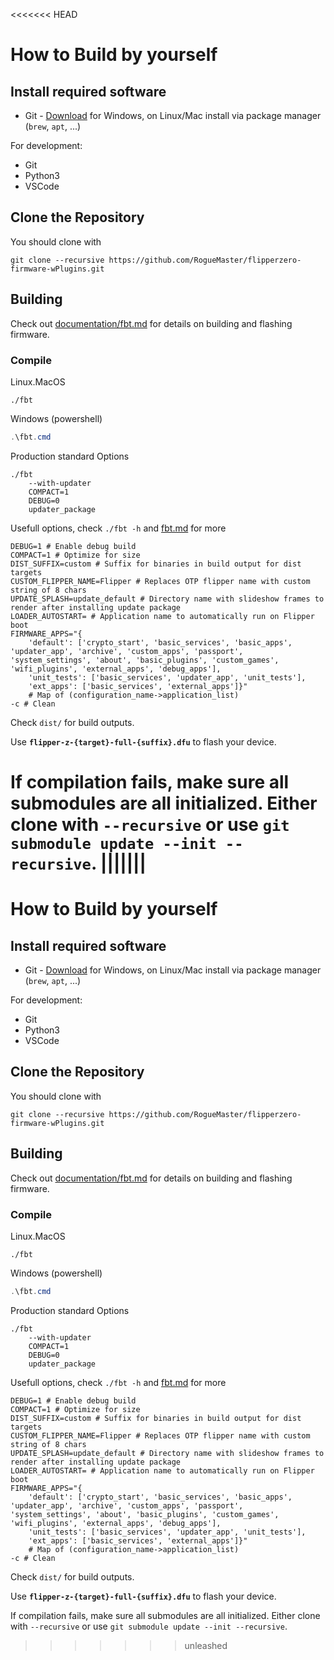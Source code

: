 <<<<<<< HEAD

# How to Build by yourself

## Install required software

- Git - [Download](https://git-scm.com/downloads) for Windows, on Linux/Mac install via package manager (`brew`, `apt`, ...)

For development:

- Git
- Python3
- VSCode

## Clone the Repository

You should clone with

```shell
git clone --recursive https://github.com/RogueMaster/flipperzero-firmware-wPlugins.git
```

## Building

Check out [documentation/fbt.md](documentation/fbt.md) for details on building and flashing firmware.

### Compile

Linux.MacOS

```shell
./fbt
```

Windows (powershell)

```powershell
.\fbt.cmd
```

Production standard Options

```shell
./fbt
	--with-updater
	COMPACT=1
	DEBUG=0
	updater_package
```

Usefull options, check `./fbt -h` and [fbt.md](documentation/fbt.md) for more

```shell
DEBUG=1 # Enable debug build
COMPACT=1 # Optimize for size
DIST_SUFFIX=custom # Suffix for binaries in build output for dist targets
CUSTOM_FLIPPER_NAME=Flipper # Replaces OTP flipper name with custom string of 8 chars
UPDATE_SPLASH=update_default # Directory name with slideshow frames to render after installing update package
LOADER_AUTOSTART= # Application name to automatically run on Flipper boot
FIRMWARE_APPS="{
	'default': ['crypto_start', 'basic_services', 'basic_apps', 'updater_app', 'archive', 'custom_apps', 'passport', 'system_settings', 'about', 'basic_plugins', 'custom_games', 'wifi_plugins', 'external_apps', 'debug_apps'],
	'unit_tests': ['basic_services', 'updater_app', 'unit_tests'],
	'ext_apps': ['basic_services', 'external_apps']}"
	# Map of (configuration_name->application_list)
-c # Clean
```

Check `dist/` for build outputs.

Use **`flipper-z-{target}-full-{suffix}.dfu`** to flash your device.

If compilation fails, make sure all submodules are all initialized. Either clone with `--recursive` or use `git submodule update --init --recursive`.
|||||||
=======

# How to Build by yourself

## Install required software

- Git - [Download](https://git-scm.com/downloads) for Windows, on Linux/Mac install via package manager (`brew`, `apt`, ...)

For development:

- Git
- Python3
- VSCode

## Clone the Repository

You should clone with

```shell
git clone --recursive https://github.com/RogueMaster/flipperzero-firmware-wPlugins.git
```

## Building

Check out [documentation/fbt.md](fbt.md) for details on building and flashing firmware.

### Compile

Linux.MacOS

```shell
./fbt
```

Windows (powershell)

```powershell
.\fbt.cmd
```

Production standard Options

```shell
./fbt
	--with-updater
	COMPACT=1
	DEBUG=0
	updater_package
```

Usefull options, check `./fbt -h` and [fbt.md](fbt.md) for more

```shell
DEBUG=1 # Enable debug build
COMPACT=1 # Optimize for size
DIST_SUFFIX=custom # Suffix for binaries in build output for dist targets
CUSTOM_FLIPPER_NAME=Flipper # Replaces OTP flipper name with custom string of 8 chars
UPDATE_SPLASH=update_default # Directory name with slideshow frames to render after installing update package
LOADER_AUTOSTART= # Application name to automatically run on Flipper boot
FIRMWARE_APPS="{
	'default': ['crypto_start', 'basic_services', 'basic_apps', 'updater_app', 'archive', 'custom_apps', 'passport', 'system_settings', 'about', 'basic_plugins', 'custom_games', 'wifi_plugins', 'external_apps', 'debug_apps'],
	'unit_tests': ['basic_services', 'updater_app', 'unit_tests'],
	'ext_apps': ['basic_services', 'external_apps']}"
	# Map of (configuration_name->application_list)
-c # Clean
```

Check `dist/` for build outputs.

Use **`flipper-z-{target}-full-{suffix}.dfu`** to flash your device.

If compilation fails, make sure all submodules are all initialized. Either clone with `--recursive` or use `git submodule update --init --recursive`.
>>>>>>> unleashed

